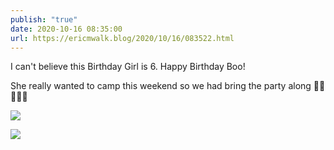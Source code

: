 ```yaml
---
publish: "true"
date: 2020-10-16 08:35:00
url: https://ericmwalk.blog/2020/10/16/083522.html
---
```


I can't believe this Birthday Girl is 6. Happy Birthday Boo!

She really wanted to camp this weekend so we had bring the party along 🥳🎁🎂🎈🎉

![](https://ericmwalk.blog/uploads/2022/c6bc4baccc.jpg)


![](https://ericmwalk.blog/uploads/2022/5658ad9156.jpg)